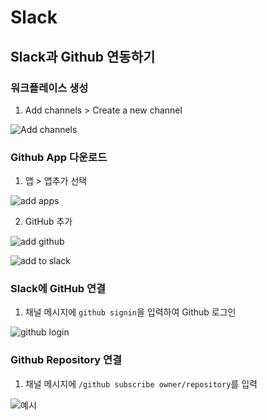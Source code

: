 # Slack

## Slack과 Github 연동하기

### 워크플레이스 생성

1. Add channels > Create a new channel

![Add channels](https://img1.daumcdn.net/thumb/R1280x0/?scode=mtistory2&fname=https%3A%2F%2Fblog.kakaocdn.net%2Fdn%2Fbe4LFG%2Fbtrq12Mb4cI%2FIImPuQJaDR5sH9sDQNKRb0%2Fimg.png)

### Github App 다운로드

1. 앱 > 앱추가 선택

![add apps](https://blog.kakaocdn.net/dn/mKjGj/btrb8hRKTEP/TMs1BeRhGSEkIS5rr12sPK/img.png)

2. GitHub 추가

![add github](https://blog.kakaocdn.net/dn/bClF3y/btrcojmrG2Y/wjCTKvntKOWYxe8SgZ6BS1/img.png)

![add to slack](https://blog.kakaocdn.net/dn/eax2OL/btrci9YWGkq/dJKqK8KcS22kjDpIFqTo3k/img.png)

### Slack에 GitHub 연결

1. 채널 메시지에 `github signin`을 입력하여 Github 로그인

![github login](https://img1.daumcdn.net/thumb/R1280x0/?scode=mtistory2&fname=https%3A%2F%2Fblog.kakaocdn.net%2Fdn%2FexhuQK%2Fbtrq6ahZSGq%2FOclzkKQG66x7vctrKxoML1%2Fimg.png)

### Github Repository 연결

1. 채널 메시지에 `/github subscribe owner/repository`를 입력

![예시](https://img1.daumcdn.net/thumb/R1280x0/?scode=mtistory2&fname=https%3A%2F%2Fblog.kakaocdn.net%2Fdn%2FdxrFZX%2FbtrqX18hLFi%2FXW43FxF9NdsXXVQGdwCFFk%2Fimg.png)
